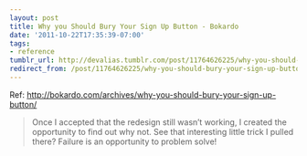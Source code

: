 ```yaml
---
layout: post
title: Why you Should Bury Your Sign Up Button - Bokardo
date: '2011-10-22T17:35:39-07:00'
tags:
- reference
tumblr_url: http://devalias.tumblr.com/post/11764626225/why-you-should-bury-your-sign-up-button-bokardo
redirect_from: /post/11764626225/why-you-should-bury-your-sign-up-button-bokardo
---
```

Ref: http://bokardo.com/archives/why-you-should-bury-your-sign-up-button/

> Once I accepted that the redesign still wasn’t working, I created the opportunity to find out why not. See that interesting little trick I pulled there? Failure is an opportunity to problem solve!
